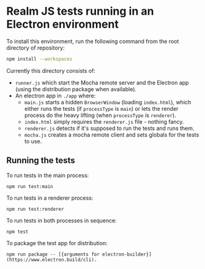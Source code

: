 # Realm JS tests running in an Electron environment

To install this environment, run the following command from the root directory of repository:

```bash
npm install --workspaces
```

Currently this directory consists of:
- `runner.js` which start the Mocha remote server and the Electron app (using the distribution package when available).
- An electron app in `./app` where:
  - `main.js` starts a hidden `BrowserWindow` (loading `index.html`), which either runs the tests (if `processType` is `main`) or lets the render process do the heavy lifting (when `processType` is `renderer`).
  - `index.html` simply requires the `renderer.js` file - nothing fancy.
  - `renderer.js` detects if it's supposed to run the tests and runs them.
  - `mocha.js` creates a mocha remote client and sets globals for the tests to use.

## Running the tests

To run tests in the main process:

    npm run test:main

To run tests in a renderer process:

    npm run test:renderer

To run tests in both processes in sequence:

    npm test

To package the test app for distribution:

    npm run package -- [{arguments for electron-builder}](https://www.electron.build/cli).

